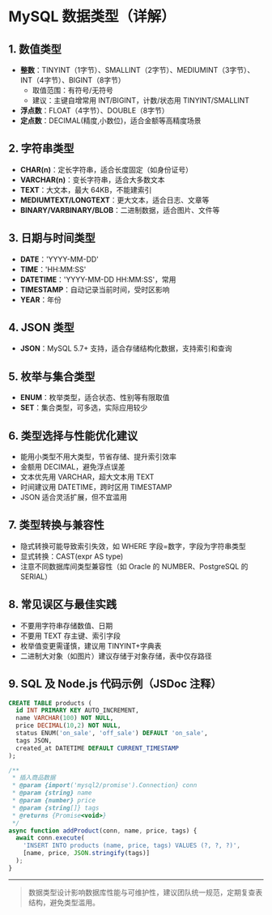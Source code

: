 # MySQL 数据类型（详解）

## 1. 数值类型
- **整数**：TINYINT（1字节）、SMALLINT（2字节）、MEDIUMINT（3字节）、INT（4字节）、BIGINT（8字节）
  - 取值范围：有符号/无符号
  - 建议：主键自增常用 INT/BIGINT，计数/状态用 TINYINT/SMALLINT
- **浮点数**：FLOAT（4字节）、DOUBLE（8字节）
- **定点数**：DECIMAL(精度,小数位)，适合金额等高精度场景

## 2. 字符串类型
- **CHAR(n)**：定长字符串，适合长度固定（如身份证号）
- **VARCHAR(n)**：变长字符串，适合大多数文本
- **TEXT**：大文本，最大 64KB，不能建索引
- **MEDIUMTEXT/LONGTEXT**：更大文本，适合日志、文章等
- **BINARY/VARBINARY/BLOB**：二进制数据，适合图片、文件等

## 3. 日期与时间类型
- **DATE**：'YYYY-MM-DD'
- **TIME**：'HH:MM:SS'
- **DATETIME**：'YYYY-MM-DD HH:MM:SS'，常用
- **TIMESTAMP**：自动记录当前时间，受时区影响
- **YEAR**：年份

## 4. JSON 类型
- **JSON**：MySQL 5.7+ 支持，适合存储结构化数据，支持索引和查询

## 5. 枚举与集合类型
- **ENUM**：枚举类型，适合状态、性别等有限取值
- **SET**：集合类型，可多选，实际应用较少

## 6. 类型选择与性能优化建议
- 能用小类型不用大类型，节省存储、提升索引效率
- 金额用 DECIMAL，避免浮点误差
- 文本优先用 VARCHAR，超大文本用 TEXT
- 时间建议用 DATETIME，跨时区用 TIMESTAMP
- JSON 适合灵活扩展，但不宜滥用

## 7. 类型转换与兼容性
- 隐式转换可能导致索引失效，如 WHERE 字段=数字，字段为字符串类型
- 显式转换：CAST(expr AS type)
- 注意不同数据库间类型兼容性（如 Oracle 的 NUMBER、PostgreSQL 的 SERIAL）

## 8. 常见误区与最佳实践
- 不要用字符串存储数值、日期
- 不要用 TEXT 存主键、索引字段
- 枚举值变更需谨慎，建议用 TINYINT+字典表
- 二进制大对象（如图片）建议存储于对象存储，表中仅存路径

## 9. SQL 及 Node.js 代码示例（JSDoc 注释）
```sql
CREATE TABLE products (
  id INT PRIMARY KEY AUTO_INCREMENT,
  name VARCHAR(100) NOT NULL,
  price DECIMAL(10,2) NOT NULL,
  status ENUM('on_sale', 'off_sale') DEFAULT 'on_sale',
  tags JSON,
  created_at DATETIME DEFAULT CURRENT_TIMESTAMP
);
```

```js
/**
 * 插入商品数据
 * @param {import('mysql2/promise').Connection} conn
 * @param {string} name
 * @param {number} price
 * @param {string[]} tags
 * @returns {Promise<void>}
 */
async function addProduct(conn, name, price, tags) {
  await conn.execute(
    'INSERT INTO products (name, price, tags) VALUES (?, ?, ?)',
    [name, price, JSON.stringify(tags)]
  );
}
```

---

> 数据类型设计影响数据库性能与可维护性，建议团队统一规范，定期复查表结构，避免类型滥用。 